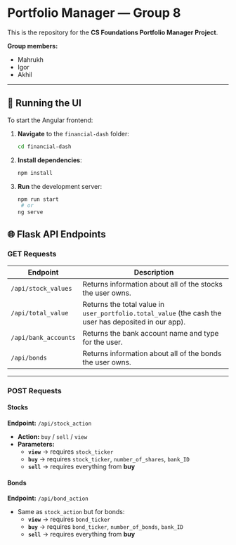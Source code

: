# Portfolio Manager — Group 8

This is the repository for the **CS Foundations Portfolio Manager Project**.

**Group members:**
- Mahrukh
- Igor
- Akhil

---

## 🚀 Running the UI
To start the Angular frontend:

1. **Navigate** to the `financial-dash` folder:
   ```bash
   cd financial-dash

2. **Install dependencies**:
   ```bash
   npm install

3. **Run** the development server:
   ```bash
   npm run start
    # or
   ng serve

## 🌐 Flask API Endpoints

### **GET Requests**
| Endpoint | Description |
|----------|-------------|
| `/api/stock_values` | Returns information about all of the stocks the user owns. |
| `/api/total_value` | Returns the total value in `user_portfolio.total_value` (the cash the user has deposited in our app). |
| `/api/bank_accounts` | Returns the bank account name and type for the user. |
| `/api/bonds` | Returns information about all of the bonds the user owns. |

---

### **POST Requests**

#### **Stocks**
**Endpoint:** `/api/stock_action`  
- **Action:** `buy` / `sell` / `view`  
- **Parameters:**
  - **`view`** → requires `stock_ticker`
  - **`buy`** → requires `stock_ticker`, `number_of_shares`, `bank_ID`
  - **`sell`** → requires everything from **buy**

#### **Bonds**
**Endpoint:** `/api/bond_action`  
- Same as `stock_action` but for bonds:
  - **`view`** → requires `bond_ticker`
  - **`buy`** → requires `bond_ticker`, `number_of_bonds`, `bank_ID`
  - **`sell`** → requires everything from **buy**
